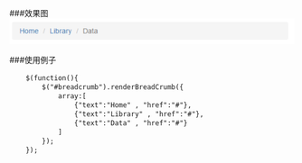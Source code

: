 ###效果图
![面包屑效果图](https://raw.githubusercontent.com/xiaoMzjm/jsplugin/master/jqplugin/bootstrap/%E9%9D%A2%E5%8C%85%E5%B1%91/%E9%9D%A2%E5%8C%85%E5%B1%91.PNG)

###使用例子
```
	$(function(){
		$("#breadcrumb").renderBreadCrumb({
    		array:[
    			{"text":"Home" , "href":"#"},
    			{"text":"Library" , "href":"#"},
    			{"text":"Data" , "href":"#"}
    		]
    	});
	});
```


